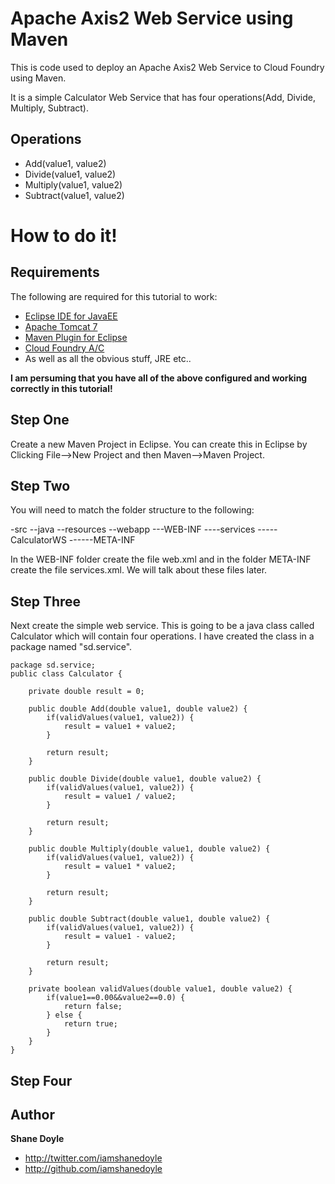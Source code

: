Apache Axis2 Web Service using Maven
=================

This is code used to deploy an Apache Axis2 Web Service to Cloud Foundry using Maven.  

It is a simple Calculator Web Service that has four operations(Add, Divide, Multiply, Subtract).  

Operations
-----------

* Add(value1, value2)
* Divide(value1, value2)
* Multiply(value1, value2)
* Subtract(value1, value2)

How to do it!
=================

Requirements
-----------

The following are required for this tutorial to work:

* [Eclipse IDE for JavaEE](http://www.eclipse.org/downloads/packages/eclipse-ide-java-ee-developers/indigosr2)
* [Apache Tomcat 7](http://tomcat.apache.org/download-70.cgi)
* [Maven Plugin for Eclipse](http://maven.apache.org/eclipse-plugin.html)
* [Cloud Foundry A/C](http://www.cloudfoundry.com/)
* As well as all the obvious stuff, JRE etc..

**I am persuming that you have all of the above configured and working correctly in this tutorial!**

Step One
----------

Create a new Maven Project in Eclipse. You can create this in Eclipse by Clicking File-->New Project and then Maven-->Maven Project.

Step Two
-----------

You will need to match the folder structure to the following:

-src
--java
--resources
--webapp
---WEB-INF
----services
-----CalculatorWS
------META-INF

In the WEB-INF folder create the file web.xml and in the folder META-INF create the file services.xml. We will talk about these files later.


Step Three
---------------

Next create the simple web service. This is going to be a java class called Calculator which will contain four operations. I have created the class in a package named "sd.service".

	package sd.service;
	public class Calculator {
	
		private double result = 0;
	
		public double Add(double value1, double value2) {
			if(validValues(value1, value2)) {
				result = value1 + value2;
			}
		
			return result;
		}
	
		public double Divide(double value1, double value2) {
			if(validValues(value1, value2)) {
				result = value1 / value2;
			}
		
			return result;
		}
	
		public double Multiply(double value1, double value2) {
			if(validValues(value1, value2)) {
				result = value1 * value2;
			}
		
			return result;
		}
	
		public double Subtract(double value1, double value2) {
			if(validValues(value1, value2)) {
				result = value1 - value2;
			}
		
			return result;
		}
	
		private boolean validValues(double value1, double value2) {
			if(value1==0.00&&value2==0.0) {
				return false;
			} else {
				return true;
			}
		}
	}


Step Four
----


Author
-------

**Shane Doyle**

+ http://twitter.com/iamshanedoyle
+ http://github.com/iamshanedoyle



